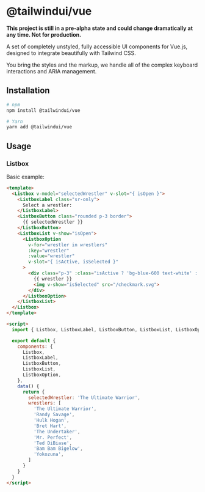 # @tailwindui/vue

**This project is still in a pre-alpha state and could change dramatically at any time. Not for production.**

A set of completely unstyled, fully accessible UI components for Vue.js, designed to integrate beautifully with Tailwind CSS.

You bring the styles and the markup, we handle all of the complex keyboard interactions and ARIA management.

## Installation

```sh
# npm
npm install @tailwindui/vue

# Yarn
yarn add @tailwindui/vue
```

## Usage

### Listbox

Basic example:

```html
<template>
  <Listbox v-model="selectedWrestler" v-slot="{ isOpen }">
    <ListboxLabel class="sr-only">
      Select a wrestler:
    </ListboxLabel>
    <ListboxButton class="rounded p-3 border">
      {{ selectedWrestler }}
    </ListboxButton>
    <ListboxList v-show="isOpen">
      <ListboxOption
        v-for="wrestler in wrestlers"
        :key="wrestler"
        :value="wrestler"
        v-slot="{ isActive, isSelected }"
      >
        <div class="p-3" :class="isActive ? 'bg-blue-600 text-white' : ''bg-white text-gray-900'">
          {{ wrestler }}
          <img v-show="isSelected" src="/checkmark.svg">
        </div>
      </ListboxOption>
    </ListboxList>
  </Listbox>
</template>

<script>
  import { Listbox, ListboxLabel, ListboxButton, ListboxList, ListboxOption } from '@tailwindui/vue'

  export default {
    components: {
      Listbox,
      ListboxLabel,
      ListboxButton,
      ListboxList,
      ListboxOption,
    },
    data() {
      return {
        selectedWrestler: 'The Ultimate Warrior',
        wrestlers: [
          'The Ultimate Warrior',
          'Randy Savage',
          'Hulk Hogan',
          'Bret Hart',
          'The Undertaker',
          'Mr. Perfect',
          'Ted DiBiase',
          'Bam Bam Bigelow',
          'Yokozuna',
        ]
      }
    }
  }
</script>
```
